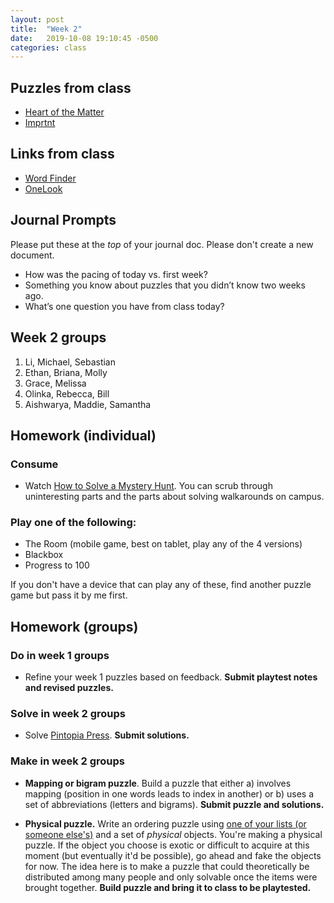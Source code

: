 ```yaml
---
layout: post
title:  "Week 2"
date:   2019-10-08 19:10:45 -0500
categories: class
---
```


## Puzzles from class

* [Heart of the Matter](/pdf/HeartoftheMatter.pdf)
* [Imprtnt](/pdf/Imprtnt.pdf)

## Links from class

* [Word Finder](https://www.thewordfinder.com/anagram-solver/)
* [OneLook](https://www.onelook.com/)

## Journal Prompts

Please put these at the _top_ of your journal doc. Please don't create a new document.

* How was the pacing of today vs. first week?
* Something you know about puzzles that you didn’t know two weeks ago.
* What’s one question you have from class today?

## Week 2 groups

1. Li, Michael, Sebastian
2. Ethan, Briana, Molly
3. Grace, Melissa
4. Olinka, Rebecca, Bill
5. Aishwarya, Maddie, Samantha

## Homework (individual)

### Consume

* Watch [How to Solve a Mystery Hunt](https://www.youtube.com/watch?v=z9OHLnIEegI). You can scrub through uninteresting parts and the parts about solving walkarounds on campus.

### Play one of the following:

* The Room (mobile game, best on tablet, play any of the 4 versions)
* Blackbox
* Progress to 100

If you don't have a device that can play any of these, find another puzzle game but pass it by me first.

## Homework (groups)

### Do in week 1 groups

* Refine your week 1 puzzles based on feedback. **Submit playtest notes and revised puzzles.**

### Solve in week 2 groups

* Solve [Pintopia Press](/pdf/Pintopia_Press.pdf). **Submit solutions.**

### Make in week 2 groups

* **Mapping or bigram puzzle**. Build a puzzle that either a) involves mapping (position in one words leads to index in another) or b) uses a set of abbreviations (letters and bigrams). **Submit puzzle and solutions.**

* **Physical puzzle.** Write an ordering puzzle using [one of your lists (or someone else's)](/lists) and a set of _physical_ objects. You're making a physical puzzle. If the object you choose is exotic or difficult to acquire at this moment (but eventually it'd be possible), go ahead and fake the objects for now. The idea here is to make a puzzle that could theoretically be distributed among many people and only solvable once the items were brought together. **Build puzzle and bring it to class to be playtested.**
